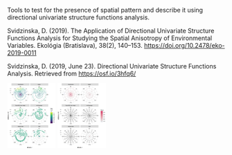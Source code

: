 Tools to test for the presence of spatial pattern and describe it using directional univariate structure functions analysis.

Svidzinska, D. (2019). The Application of Directional Univariate Structure Functions Analysis for Studying the Spatial Anisotropy of Environmental Variables. Ekológia (Bratislava), 38(2), 140–153. https://doi.org/10.2478/eko-2019-0011

Svidzinska, D. (2019, June 23). Directional Univariate Structure Functions Analysis. Retrieved from https://osf.io/3hfq6/

<p float="center">
  <img src="plots/semivariance_pplot.png" height="150" />
  <img src="plots/autocorrelation_pplot.png" height="150"/>
</p>
